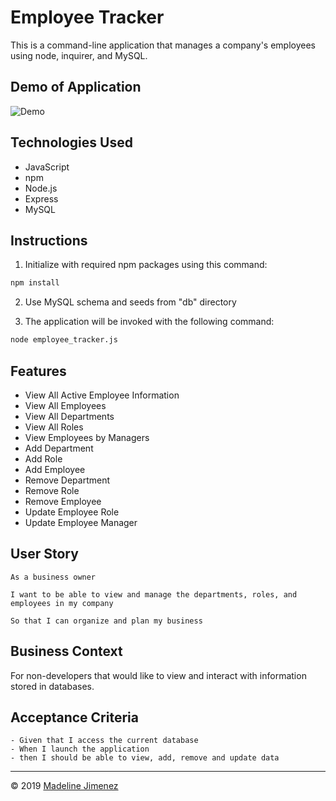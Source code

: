# Employee Tracker

This is a command-line application that manages a company's employees using node, inquirer, and MySQL.

## Demo of Application

![Demo](./assets/demo/employee_tracker_demo.gif)

## Technologies Used
- JavaScript
- npm
- Node.js
- Express
- MySQL

## Instructions

1. Initialize with required npm packages using this command:

```sh
npm install
```

2. Use MySQL schema and seeds from "db" directory

3. The application will be invoked with the following command:

```sh
node employee_tracker.js
```

## Features

* View All Active Employee Information
* View All Employees
* View All Departments
* View All Roles
* View Employees by Managers
* Add Department
* Add Role
* Add Employee
* Remove Department
* Remove Role
* Remove Employee
* Update Employee Role
* Update Employee Manager

## User Story

```
As a business owner

I want to be able to view and manage the departments, roles, and employees in my company

So that I can organize and plan my business
```

## Business Context

For non-developers that would like to view and interact with information stored in databases.

## Acceptance Criteria

```
- Given that I access the current database
- When I launch the application
- then I should be able to view, add, remove and update data

```

- - -
© 2019 [Madeline Jimenez](https://github.com/mijimenez)